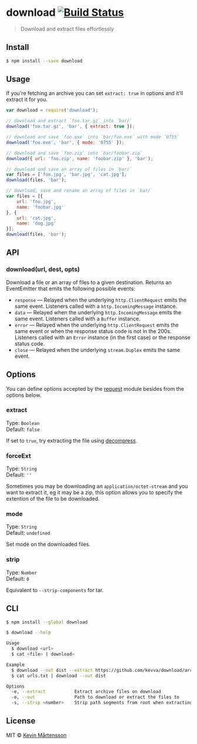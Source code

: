 # download [![Build Status](https://travis-ci.org/kevva/download.svg?branch=master)](https://travis-ci.org/kevva/download)

> Download and extract files effortlessly

## Install

```bash
$ npm install --save download
```

## Usage

If you're fetching an archive you can set `extract: true` in options and
it'll extract it for you.

```js
var download = require('download');

// download and extract `foo.tar.gz` into `bar/`
download('foo.tar.gz', 'bar', { extract: true });

// download and save `foo.exe` into `bar/foo.exe` with mode `0755`
download('foo.exe', 'bar', { mode: '0755' });

// download and save `foo.zip` into `bar/foobar.zip`
download({ url: 'foo.zip', name: 'foobar.zip' }, 'bar');

// download and save an array of files in `bar/`
var files = ['foo.jpg', 'bar.jpg', 'cat.jpg'];
download(files, 'bar');

// download, save and rename an array of files in `bar/`
var files = [{
    url: 'foo.jpg',
    name: 'foobar.jpg'
}, {
    url: 'cat.jpg',
    name: 'dog.jpg'
}];
download(files, 'bar');
```

## API

### download(url, dest, opts)

Download a file or an array of files to a given destination. Returns an EventEmitter
that emits the following possible events:

* `response` — Relayed when the underlying `http.ClientRequest` emits the same
event. Listeners called with a `http.IncomingMessage` instance.
* `data` — Relayed when the underlying `http.IncomingMessage` emits the same
event. Listeners called with a `Buffer` instance.
* `error` — Relayed when the underlying `http.ClientRequest` emits the same event
or when the response status code is not in the 200s. Listeners called with an
`Error` instance (in the first case) or the response status code.
* `close` — Relayed when the underlying `stream.Duplex` emits the same event.

## Options

You can define options accepted by the [request](https://github.com/mikeal/request/) module besides from the options below.

### extract  

Type: `Boolean`  
Default: `false`

If set to `true`, try extracting the file using [decompress](https://github.com/kevva/decompress/).

### forceExt  

Type: `String`  
Default: `''`

Sometimes you may be downloading an `application/octet-stream` and you want to extract it, eg it may be a zip, this option allows you to specify the extention of the file to be downloaded.

### mode  

Type: `String`  
Default: `undefined`

Set mode on the downloaded files.

### strip  

Type: `Number`  
Default: `0`

Equivalent to `--strip-components` for tar.

## CLI

```bash
$ npm install --global download
```

```bash
$ download --help

Usage
  $ download <url>
  $ cat <file> | download>

Example
  $ download --out dist --extract https://github.com/kevva/download/archive/master.zip
  $ cat urls.txt | download --out dist

Options
  -e, --extract           Extract archive files on download
  -o, --out               Path to download or extract the files to
  -s, --strip <number>    Strip path segments from root when extracting
```

## License

MIT © [Kevin Mårtensson](http://kevinmartensson.com)
